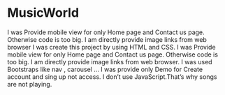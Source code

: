 # MusicWorld
I was Provide mobile view for only Home page and Contact us page. Otherwise code is too big. I am directly provide image links from web browser
I was create this project by using HTML and CSS. I was Provide mobile view for only Home page and Contact us page. Otherwise code is too big. I am directly provide image links from web browser. I was used Bootstraps like nav , carousel … I was provide only Demo for Create account and sing up not access. I don’t use JavaScript.That’s why songs are not playing.

